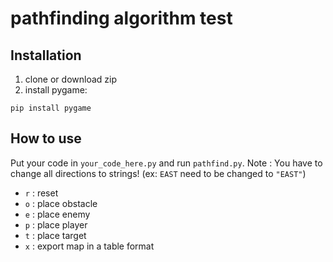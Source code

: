 # pathfinding algorithm test
## Installation
1. clone or download zip
2. install pygame:
```
pip install pygame
```

## How to use
Put your code in `your_code_here.py` and run `pathfind.py`. Note : You have to change all directions to strings! (ex: `EAST` need to be changed to `"EAST"`)

- `r` : reset
- `o` : place obstacle
- `e` : place enemy
- `p` : place player
- `t` : place target
- `x` : export map in a table format